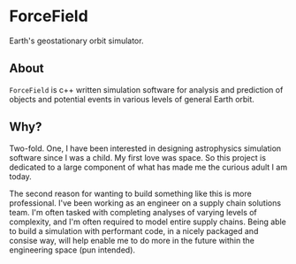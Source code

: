 # ForceField
Earth's geostationary orbit simulator.

## About
```ForceField``` is c++ written simulation software for analysis and prediction of objects and potential events in various levels of general Earth orbit.

## Why?
Two-fold. One, I have been interested in designing astrophysics simulation software since I was a child. My first love was space. So this project is dedicated to a large component of what has made me the curious adult I am today. 

The second reason for wanting to build something like this is more professional. I've been working as an engineer on a supply chain solutions team. I'm often tasked with completing analyses of varying levels of complexity, and I'm often required to model entire supply chains. Being able to build a simulation with performant code, in a nicely packaged and consise way, will help enable me to do more in the future within the engineering space (pun intended).
